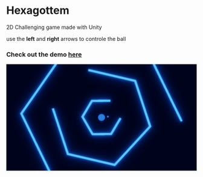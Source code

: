 # Hexagottem
2D Challenging game made with Unity

use the **left** and **right** arrows to controle the ball

### Check out the demo [here](https://astromium.github.io/Hexagottem)

![game image](https://github.com/Astromium/Hexagottem/blob/master/hexagottem%20(1).png)


